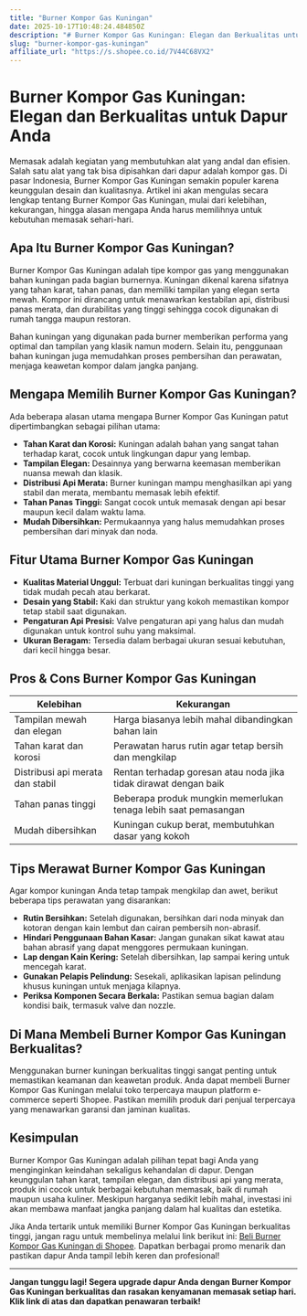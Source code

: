 ```yaml
---
title: "Burner Kompor Gas Kuningan"
date: 2025-10-17T10:48:24.484850Z
description: "# Burner Kompor Gas Kuningan: Elegan dan Berkualitas untuk Dapur Anda..."
slug: "burner-kompor-gas-kuningan"
affiliate_url: "https://s.shopee.co.id/7V44C68VX2"
---
```

# Burner Kompor Gas Kuningan: Elegan dan Berkualitas untuk Dapur Anda

Memasak adalah kegiatan yang membutuhkan alat yang andal dan efisien. Salah satu alat yang tak bisa dipisahkan dari dapur adalah kompor gas. Di pasar Indonesia, Burner Kompor Gas Kuningan semakin populer karena keunggulan desain dan kualitasnya. Artikel ini akan mengulas secara lengkap tentang Burner Kompor Gas Kuningan, mulai dari kelebihan, kekurangan, hingga alasan mengapa Anda harus memilihnya untuk kebutuhan memasak sehari-hari.

## Apa Itu Burner Kompor Gas Kuningan?

Burner Kompor Gas Kuningan adalah tipe kompor gas yang menggunakan bahan kuningan pada bagian burnernya. Kuningan dikenal karena sifatnya yang tahan karat, tahan panas, dan memiliki tampilan yang elegan serta mewah. Kompor ini dirancang untuk menawarkan kestabilan api, distribusi panas merata, dan durabilitas yang tinggi sehingga cocok digunakan di rumah tangga maupun restoran.

Bahan kuningan yang digunakan pada burner memberikan performa yang optimal dan tampilan yang klasik namun modern. Selain itu, penggunaan bahan kuningan juga memudahkan proses pembersihan dan perawatan, menjaga keawetan kompor dalam jangka panjang.

## Mengapa Memilih Burner Kompor Gas Kuningan?

Ada beberapa alasan utama mengapa Burner Kompor Gas Kuningan patut dipertimbangkan sebagai pilihan utama:

- **Tahan Karat dan Korosi:** Kuningan adalah bahan yang sangat tahan terhadap karat, cocok untuk lingkungan dapur yang lembap.
- **Tampilan Elegan:** Desainnya yang berwarna keemasan memberikan nuansa mewah dan klasik.
- **Distribusi Api Merata:** Burner kuningan mampu menghasilkan api yang stabil dan merata, membantu memasak lebih efektif.
- **Tahan Panas Tinggi:** Sangat cocok untuk memasak dengan api besar maupun kecil dalam waktu lama.
- **Mudah Dibersihkan:** Permukaannya yang halus memudahkan proses pembersihan dari minyak dan noda.

## Fitur Utama Burner Kompor Gas Kuningan

- **Kualitas Material Unggul:** Terbuat dari kuningan berkualitas tinggi yang tidak mudah pecah atau berkarat.
- **Desain yang Stabil:** Kaki dan struktur yang kokoh memastikan kompor tetap stabil saat digunakan.
- **Pengaturan Api Presisi:** Valve pengaturan api yang halus dan mudah digunakan untuk kontrol suhu yang maksimal.
- **Ukuran Beragam:** Tersedia dalam berbagai ukuran sesuai kebutuhan, dari kecil hingga besar.

## Pros & Cons Burner Kompor Gas Kuningan

| Kelebihan | Kekurangan |
| --- | --- |
| Tampilan mewah dan elegan | Harga biasanya lebih mahal dibandingkan bahan lain |
| Tahan karat dan korosi | Perawatan harus rutin agar tetap bersih dan mengkilap |
| Distribusi api merata dan stabil | Rentan terhadap goresan atau noda jika tidak dirawat dengan baik |
| Tahan panas tinggi | Beberapa produk mungkin memerlukan tenaga lebih saat pemasangan |
| Mudah dibersihkan | Kuningan cukup berat, membutuhkan dasar yang kokoh |

## Tips Merawat Burner Kompor Gas Kuningan

Agar kompor kuningan Anda tetap tampak mengkilap dan awet, berikut beberapa tips perawatan yang disarankan:

- **Rutin Bersihkan:** Setelah digunakan, bersihkan dari noda minyak dan kotoran dengan kain lembut dan cairan pembersih non-abrasif.
- **Hindari Penggunaan Bahan Kasar:** Jangan gunakan sikat kawat atau bahan abrasif yang dapat menggores permukaan kuningan.
- **Lap dengan Kain Kering:** Setelah dibersihkan, lap sampai kering untuk mencegah karat.
- **Gunakan Pelapis Pelindung:** Sesekali, aplikasikan lapisan pelindung khusus kuningan untuk menjaga kilapnya.
- **Periksa Komponen Secara Berkala:** Pastikan semua bagian dalam kondisi baik, termasuk valve dan nozzle.

## Di Mana Membeli Burner Kompor Gas Kuningan Berkualitas?

Menggunakan burner kuningan berkualitas tinggi sangat penting untuk memastikan keamanan dan keawetan produk. Anda dapat membeli Burner Kompor Gas Kuningan melalui toko terpercaya maupun platform e-commerce seperti Shopee. Pastikan memilih produk dari penjual terpercaya yang menawarkan garansi dan jaminan kualitas.

## Kesimpulan

Burner Kompor Gas Kuningan adalah pilihan tepat bagi Anda yang menginginkan keindahan sekaligus kehandalan di dapur. Dengan keunggulan tahan karat, tampilan elegan, dan distribusi api yang merata, produk ini cocok untuk berbagai kebutuhan memasak, baik di rumah maupun usaha kuliner. Meskipun harganya sedikit lebih mahal, investasi ini akan membawa manfaat jangka panjang dalam hal kualitas dan estetika.

Jika Anda tertarik untuk memiliki Burner Kompor Gas Kuningan berkualitas tinggi, jangan ragu untuk membelinya melalui link berikut ini: [Beli Burner Kompor Gas Kuningan di Shopee](https://s.shopee.co.id/7V44C68VX2). Dapatkan berbagai promo menarik dan pastikan dapur Anda tampil lebih keren dan profesional!

---

**Jangan tunggu lagi! Segera upgrade dapur Anda dengan Burner Kompor Gas Kuningan berkualitas dan rasakan kenyamanan memasak setiap hari. Klik link di atas dan dapatkan penawaran terbaik!**